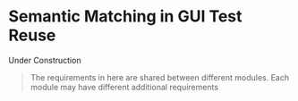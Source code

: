 # Semantic Matching in GUI Test Reuse
Under Construction


> The requirements in here are shared between different modules.
> Each module may have different additional requirements